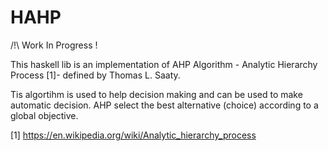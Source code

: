 # HAHP

/!\ Work In Progress !

This haskell lib is an implementation of AHP Algorithm - Analytic Hierarchy Process [1]- defined by  Thomas L. Saaty.

Tis algortihm is used to help decision making and can be used to make automatic decision.
AHP select the best alternative (choice) according to a global objective.


[1] https://en.wikipedia.org/wiki/Analytic_hierarchy_process

